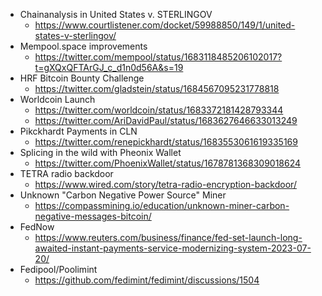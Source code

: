 - Chainanalysis in United States v. STERLINGOV
  - <https://www.courtlistener.com/docket/59988850/149/1/united-states-v-sterlingov/>
- Mempool.space improvements
  - <https://twitter.com/mempool/status/1683118485206102017?t=gXQxQFTArGJ_c_d1n0d56A&s=19>
- HRF Bitcoin Bounty Challenge
  - <https://twitter.com/gladstein/status/1684567095231778818>
- Worldcoin Launch
  - <https://twitter.com/worldcoin/status/1683372181428793344>
  - <https://twitter.com/AriDavidPaul/status/1683627646633013249>
- Pikckhardt Payments in CLN
  - <https://twitter.com/renepickhardt/status/1683553061619335169>
- Splicing in the wild with Pheonix Wallet
  - <https://twitter.com/PhoenixWallet/status/1678781368309018624>
- TETRA radio backdoor
  - <https://www.wired.com/story/tetra-radio-encryption-backdoor/>
- Unknown "Carbon Negative Power Source" Miner
  - <https://compassmining.io/education/unknown-miner-carbon-negative-messages-bitcoin/>
- FedNow
  - <https://www.reuters.com/business/finance/fed-set-launch-long-awaited-instant-payments-service-modernizing-system-2023-07-20/>
- Fedipool/Poolimint
  - <https://github.com/fedimint/fedimint/discussions/1504>

